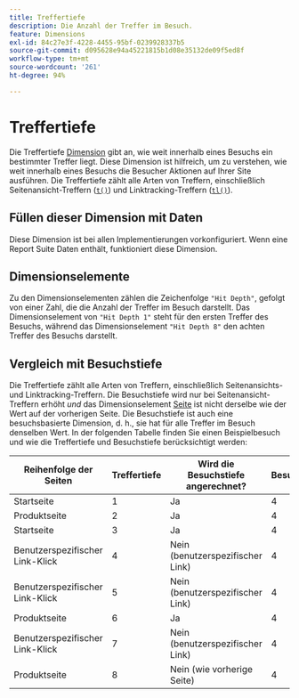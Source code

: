 ```yaml
---
title: Treffertiefe
description: Die Anzahl der Treffer im Besuch.
feature: Dimensions
exl-id: 84c27e3f-4228-4455-95bf-0239928337b5
source-git-commit: d095628e94a45221815b1d08e35132de09f5ed8f
workflow-type: tm+mt
source-wordcount: '261'
ht-degree: 94%

---
```


# Treffertiefe

Die Treffertiefe [Dimension](overview.md) gibt an, wie weit innerhalb eines Besuchs ein bestimmter Treffer liegt. Diese Dimension ist hilfreich, um zu verstehen, wie weit innerhalb eines Besuchs die Besucher Aktionen auf Ihrer Site ausführen. Die Treffertiefe zählt alle Arten von Treffern, einschließlich Seitenansicht-Treffern ([`t()`](/help/implement/vars/functions/t-method.md)) und Linktracking-Treffern ([`tl()`](/help/implement/vars/functions/tl-method.md)).

## Füllen dieser Dimension mit Daten

Diese Dimension ist bei allen Implementierungen vorkonfiguriert. Wenn eine Report Suite Daten enthält, funktioniert diese Dimension.

## Dimensionselemente

Zu den Dimensionselementen zählen die Zeichenfolge `"Hit Depth"`, gefolgt von einer Zahl, die die Anzahl der Treffer im Besuch darstellt. Das Dimensionselement von `"Hit Depth 1"` steht für den ersten Treffer des Besuchs, während das Dimensionselement `"Hit Depth 8"` den achten Treffer des Besuchs darstellt.

## Vergleich mit Besuchstiefe

Die Treffertiefe zählt alle Arten von Treffern, einschließlich Seitenansichts- und Linktracking-Treffern. Die Besuchstiefe wird nur bei Seitenansicht-Treffern erhöht _und_ das Dimensionselement [Seite](page.md) ist nicht derselbe wie der Wert auf der vorherigen Seite. Die Besuchstiefe ist auch eine besuchsbasierte Dimension, d. h., sie hat für alle Treffer im Besuch denselben Wert. In der folgenden Tabelle finden Sie einen Beispielbesuch und wie die Treffertiefe und Besuchstiefe berücksichtigt werden:

| Reihenfolge der Seiten | Treffertiefe | Wird die Besuchstiefe angerechnet? | Besuchstiefe |
| --- | --- | --- | --- |
| Startseite | 1 | Ja | 4 |
| Produktseite | 2 | Ja | 4 |
| Startseite | 3 | Ja | 4 |
| Benutzerspezifischer Link-Klick | 4 | Nein (benutzerspezifischer Link) | 4 |
| Benutzerspezifischer Link-Klick | 5 | Nein (benutzerspezifischer Link) | 4 |
| Produktseite | 6 | Ja | 4 |
| Benutzerspezifischer Link-Klick | 7 | Nein (benutzerspezifischer Link) | 4 |
| Produktseite | 8 | Nein (wie vorherige Seite) | 4 |
